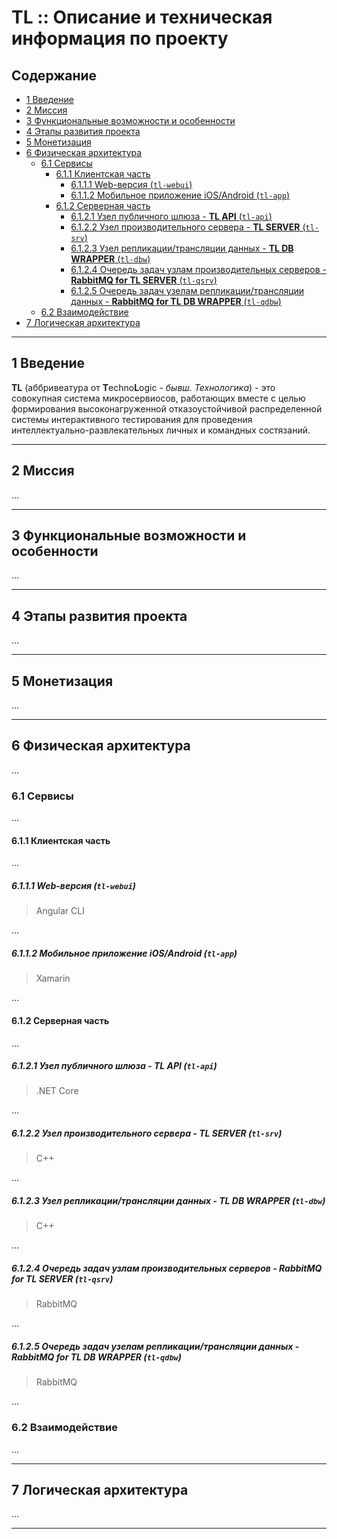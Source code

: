 # TL :: Описание и техническая информация по проекту

## Содержание

* [1 Введение](#1-Введение)
* [2 Миссия](#2-Миссия)
* [3 Функциональные возможности и особенности](#3-Функциональные-возможности-и-особенности)
* [4 Этапы развития проекта](#4-Этапы-развития-проекта)
* [5 Монетизация](#5-Монетизация)
* [6 Физическая архитектура](#6-Физическая-архитектура)
  * [6.1 Сервисы](#61-Сервисы)
    * [6.1.1 Клиентская часть](#611-Клиентская-часть)
      * [6.1.1.1 Web-версия (`tl-webui`)](#6111-Web-версия-(`tl-webui`))
      * [6.1.1.2 Мобильное приложение iOS/Android (`tl-app`)](#6112-Мобильное-приложение-iOS/Android-(`tl-app`))
    * [6.1.2 Серверная часть](#612-Серверная-часть)
      * [6.1.2.1 Узел публичного шлюза - **TL API** (`tl-api`)](#6121-Узел-публичного-шлюза---**TL-API**-(`tl-api`))
      * [6.1.2.2 Узел производительного сервера - **TL SERVER** (`tl-srv`)](#6122-Узел-производительного-сервера---**TL-SERVER**-(`tl-srv`))
      * [6.1.2.3 Узел репликации/трансляции данных - **TL DB WRAPPER** (`tl-dbw`)](#6123-Узел-репликации/трансляции-данных---**TL-DB-WRAPPER**-(`tl-dbw`))
      * [6.1.2.4 Очередь задач узлам производительных серверов - **RabbitMQ for TL SERVER** (`tl-qsrv`)](#6124-Очередь-задач-узлам-производительных-серверов---**RabbitMQ-for-TL-SERVER**-(`tl-qsrv`))
      * [6.1.2.5 Очередь задач узелам репликации/трансляции данных - **RabbitMQ for TL DB WRAPPER** (`tl-qdbw`)](#6125-Очередь-задач-узелам-репликации/трансляции-данных---**RabbitMQ-for-TL-DB-WRAPPER**-(`tl-qdbw`))
  * [6.2 Взаимодействие](#62-Взаимодействие)
* [7 Логическая архитектура](#7-Логическая-архитектура)

***

## 1 Введение

**TL** (аббривеатура от **T**echno**L**ogic - *бывш. Технологика*) - это совокупная система микросервиосов, работающих вместе с целью формирования высоконагруженной отказоустойчивой распределенной системы интерактивного тестирования для проведения интеллектуально-развлекательных личных и командных состязаний.
***

## 2 Миссия

...
***

## 3 Функциональные возможности и особенности

...
***

## 4 Этапы развития проекта

...
***

## 5 Монетизация

...
***

## 6 Физическая архитектура

...

### 6.1 Сервисы

...

#### 6.1.1 Клиентская часть

...

##### 6.1.1.1 Web-версия (`tl-webui`)

>Angular CLI

...

##### 6.1.1.2 Мобильное приложение iOS/Android (`tl-app`)

>Xamarin

...

#### 6.1.2 Серверная часть

...

##### 6.1.2.1 Узел публичного шлюза - **TL API** (`tl-api`)

>.NET Core

...

##### 6.1.2.2 Узел производительного сервера - **TL SERVER** (`tl-srv`)

>C++

...

##### 6.1.2.3 Узел репликации/трансляции данных - **TL DB WRAPPER** (`tl-dbw`)

>C++

...

##### 6.1.2.4 Очередь задач узлам производительных серверов - **RabbitMQ for TL SERVER** (`tl-qsrv`)

>RabbitMQ

...

##### 6.1.2.5 Очередь задач узелам репликации/трансляции данных - **RabbitMQ for TL DB WRAPPER** (`tl-qdbw`)

>RabbitMQ

...

### 6.2 Взаимодействие

...
***

## 7 Логическая архитектура

...
***

